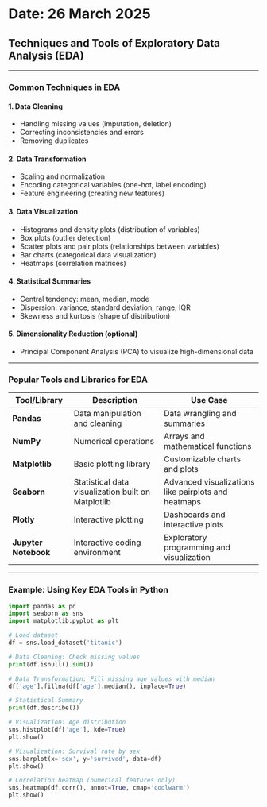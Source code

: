 # Date: 26 March 2025  
## Techniques and Tools of Exploratory Data Analysis (EDA)

---

### Common Techniques in EDA  

#### 1. Data Cleaning  
- Handling missing values (imputation, deletion)  
- Correcting inconsistencies and errors  
- Removing duplicates

#### 2. Data Transformation  
- Scaling and normalization  
- Encoding categorical variables (one-hot, label encoding)  
- Feature engineering (creating new features)

#### 3. Data Visualization  
- Histograms and density plots (distribution of variables)  
- Box plots (outlier detection)  
- Scatter plots and pair plots (relationships between variables)  
- Bar charts (categorical data visualization)  
- Heatmaps (correlation matrices)  

#### 4. Statistical Summaries  
- Central tendency: mean, median, mode  
- Dispersion: variance, standard deviation, range, IQR  
- Skewness and kurtosis (shape of distribution)

#### 5. Dimensionality Reduction (optional)  
- Principal Component Analysis (PCA) to visualize high-dimensional data

---

### Popular Tools and Libraries for EDA  

| Tool/Library       | Description                                  | Use Case                          |
|--------------------|----------------------------------------------|----------------------------------|
| **Pandas**         | Data manipulation and cleaning                | Data wrangling and summaries     |
| **NumPy**          | Numerical operations                           | Arrays and mathematical functions|
| **Matplotlib**     | Basic plotting library                         | Customizable charts and plots    |
| **Seaborn**        | Statistical data visualization built on Matplotlib | Advanced visualizations like pairplots and heatmaps |
| **Plotly**         | Interactive plotting                           | Dashboards and interactive plots |
| **Jupyter Notebook** | Interactive coding environment               | Exploratory programming and visualization |

---

### Example: Using Key EDA Tools in Python

```python
import pandas as pd
import seaborn as sns
import matplotlib.pyplot as plt

# Load dataset
df = sns.load_dataset('titanic')

# Data Cleaning: Check missing values
print(df.isnull().sum())

# Data Transformation: Fill missing age values with median
df['age'].fillna(df['age'].median(), inplace=True)

# Statistical Summary
print(df.describe())

# Visualization: Age distribution
sns.histplot(df['age'], kde=True)
plt.show()

# Visualization: Survival rate by sex
sns.barplot(x='sex', y='survived', data=df)
plt.show()

# Correlation heatmap (numerical features only)
sns.heatmap(df.corr(), annot=True, cmap='coolwarm')
plt.show()
